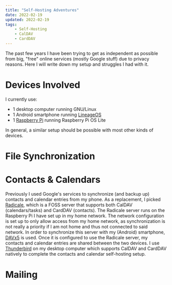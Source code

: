 ```yaml
---
title: "Self-Hosting Adventures"
date: 2022-02-19
updated: 2022-02-19
tags:
    - Self-Hosting
    - CalDAV
    - CardDAV
---
```


The past few years I have been trying to get as independent as possible from big, "free" online services (mostly Google stuff) due to privacy reasons. Here I will write down my setup and struggles I had with it.

<!-- more -->

# Devices Involved

I currently use:

- 1 desktop computer running GNU/Linux
- 1 Android smartphone running [LineageOS](https://lineageos.org/)
- 1 [Raspberry Pi](https://www.raspberrypi.com) running Raspberry Pi OS Lite

In general, a similar setup should be possible with most other kinds of devices.

# File Synchronization

# Contacts & Calendars

Previously I used Google's services to synchronize (and backup up) contacts and calendar entries from my phone.
As a replacement, I picked [Radicale](https://radicale.org), which is a FOSS server that supports both CalDAV (calendars/tasks) and CardDAV (contacts). The Radicale server runs on the Raspberry Pi I have set up in my home network. The network configuration is set up to only allow access from my home network, as synchronization is not really a priority if I am not home and thus not connected to said network.
In order to synchronize this server with my (Android) smartphone, [DAVx5](https://www.davx5.com/) is used. Once it is configured to use the Radicale server, my contacts and calendar entries are shared between the two devices.
I use [Thunderbird](https://www.thunderbird.net) on my desktop computer which supports CalDAV and CardDAV natively to complete the contacts and calendar self-hosting setup.

# Mailing
